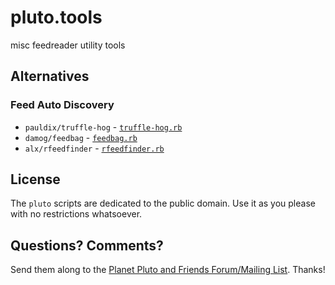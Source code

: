 # pluto.tools

misc feedreader utility tools



## Alternatives

### Feed Auto Discovery

- `pauldix/truffle-hog` - [`truffle-hog.rb`](https://github.com/pauldix/truffle-hog/blob/master/lib/truffle-hog.rb)
- `damog/feedbag` - [`feedbag.rb`](https://github.com/damog/feedbag/blob/master/lib/feedbag.rb)
- `alx/rfeedfinder` - [`rfeedfinder.rb`](https://github.com/alx/rfeedfinder/blob/master/lib/rfeedfinder.rb)



## License

The `pluto` scripts are dedicated to the public domain.
Use it as you please with no restrictions whatsoever.

## Questions? Comments?

Send them along to the [Planet Pluto and Friends Forum/Mailing List](http://groups.google.com/group/feedreader).
Thanks!
